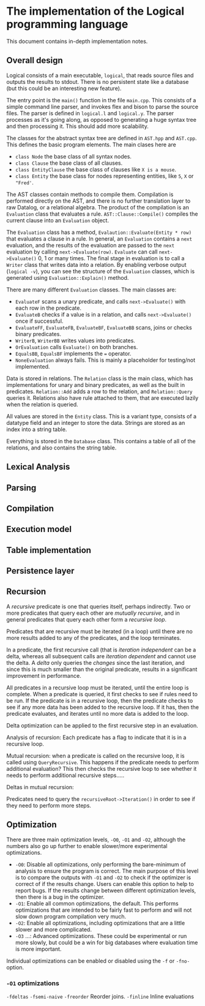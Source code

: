 # The implementation of the Logical programming language

This document contains in-depth implementation notes.

## Overall design

Logical consists of a main executable, `logical`, that reads source files and outputs the results to stdout. There is no persistent state like a database (but this could be an interesting new feature).

The entry point is the `main()` function in the file `main.cpp`. This consists of a simple command line parser, and invokes
flex and bison to parse the source files. The parser is defined in `logical.l` and `logical.y`.
The parser processes as it's going along, as opposed to generating a huge syntax tree and then processing it.
This should add more scalability.

The classes for the abstract syntax tree are defined in `AST.hpp` and `AST.cpp`. This defines the basic program elements.
The main clases here are

 * `class Node` the base class of all syntax nodes.
 * `class Clause` the base class of all clauses.
 * `class EntityClause` the base class of clauses like `X is a mouse`.
 * `class Entity` the base class for nodes representing entities, like `5`, `X` or `"Fred'`.

The AST classes contain methods to compile them. Compilation is performed directly on the AST, and there is no further
translation layer to raw Datalog, or a relational algebra. The product of the compilation is an `Evaluation` class that evaluates a rule.  `AST::Clause::Compile()` compiles the current clause into an `Evaluation` object.

The `Evaluation` class has a method, `Evalaution::Evaluate(Entity * row)` that evaluates a clause in a rule. In general,
an `Evaluation` contains a `next` evaluation, and the results of the evaluation are passed to the `next` evaluation by
calling `next->Evaluate(row)`. `Evaluate` can call `next->Evaluate()` 0, 1 or many times. The final stage in evaluation
is to call a `Writer` class that writes data into a relation. By enabling verbose output (`logical -v`), you can see
the structure of the `Evaluation` classes, which is generated using `Evaluation::Explain()` method.

There are many different `Evaluation` classes. The main classes are:

 * `EvaluateF` scans a unary predicate, and calls `next->Evaluate()` with each row in the predicate.
 * `EvaluateB` checks if a value is in a relation, and calls `next->Evaluate()` once if successful.
 * `EvaluateFF`, `EvaluateFB`, `EvaluateBF`, `EvaluateBB` scans, joins or checks binary predicates.
 * `WriterB`, `WriterBB` writes values into predicates.
 * `OrEvaluation` calls `Evaluate()` on both branches.
 * `EqualsBB`, `EqualsBF` implements the `=` operator.
 * `NoneEvaluation` always fails. This is mainly a placeholder for testing/not implemented.

 Data is stored in relations. The `Relation` class is the main class, which has implementations for unary and binary predicates, as well as the built in predicates. `Relation::Add` adds a row to the relation, and `Relation::Query` queries it. Relations also
 have rule attached to them, that are executed lazily when the relation is queried.

 All values are stored in the `Entity` class. This is a variant type, consists of a datatype field and an integer to store the data. Strings are stored as an index into a string table.

 Everything is stored in the `Database` class. This contains a table of all of the relations, and also contains the string table.


## Lexical Analysis

## Parsing

## Compilation

## Execution model

## Table implementation

## Persistence layer

## Recursion

A *recursive* predicate is one that queries itself, perhaps indirectly.  Two or more predicates that query each other are *mutually recursive*, and in general predicates that query each other form a *recursive loop*.

Predicates that are recursive must be iterated (in a loop) until there are no more results added to any of the predicates, and the loop terminates.

In a predicate, the first recursive call (that is *iteration independent* can be a delta, whereas all subsequent calls are *iteration dependent* and cannot use the delta. A *delta* only queries the *changes* since the last iteration, and since this is much smaller than the original predicate, results in a significant improvement in performance.

All predicates in a recursive loop must be iterated, until the entire loop is complete. When a predicate is queried, it first checks to see if rules need to be run. If the predicate is in a recursive loop, then the predicate checks to see if any more data has been added to the recursive loop. If it has, then the predicate evaluates, and iterates until no more data is added to the loop.

Delta optimization can be applied to the first recursive step in an evaluation.

Analysis of recursion: Each predicate has a flag to indicate that it is in a recursive loop.

Mutual recursion: when a predicate is called on the recursive loop, it is called using `QueryRecursive`. This happens if the predicate needs to perform additional evaluation? This then checks the recursive loop to see whether it needs to perform additional recursive steps.....


Deltas in mutual recursion:

Predicates need to query the `recursiveRoot->Iteration()` in order to see if they need to perform more steps.


## Optimization

There are three main optimization levels, `-O0`, `-O1` and `-O2`, although the numbers also go up further to enable slower/more experimental optimizations.

* `-O0`: Disable all optimizations, only performing the bare-minimum of analysis to ensure the program is correct. The main purpose of this level is to compare the outputs with `-O1` and `-O2` to check if the optimizer is correct of if the results change. Users can enable this option to help to report bugs. If the results change between different optimization levels, then there is a bug in the optimizer.
* `-O1`: Enable all common optimizations, the default. This performs optimizations that are intended to be fairly fast to perform and will not slow down program compilation very much.
* `-O2`: Enable all optimizations, including optimizations that are a little slower and more complicated.
* `-O3` ...: Advanced optimizations. These could be experimental or run more slowly, but could be a win for big databases where evaluation time is more important.

Individual optimizations can be enabled or disabled using the `-f` or `-fno-` option.

### `-O1` optimizations

`-fdeltas`
`-fsemi-naive`
`-freorder` Reorder joins.
`-finline` Inline evaluations